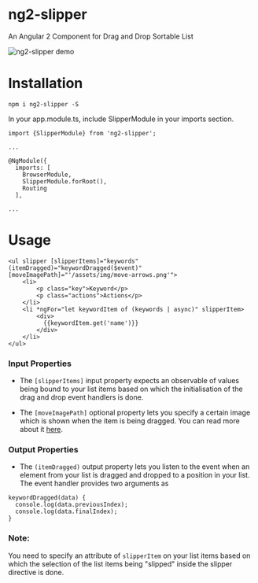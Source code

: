 # ng2-slipper
An Angular 2 Component for Drag and Drop Sortable List

![ng2-slipper demo](http://g.recordit.co/praOE4lvNF.gif "ng2-slipper demo")

# Installation

`npm i ng2-slipper -S`

In your app.module.ts, include SlipperModule in your imports section.

```
import {SlipperModule} from 'ng2-slipper';

...

@NgModule({
  imports: [
    BrowserModule,
    SlipperModule.forRoot(),
    Routing
  ],

...
```

# Usage

```
<ul slipper [slipperItems]="keywords" (itemDragged)="keywordDragged($event)" [moveImagePath]="'/assets/img/move-arrows.png'">
    <li>
        <p class="key">Keyword</p>
        <p class="actions">Actions</p>
    </li>
    <li *ngFor="let keywordItem of (keywords | async)" slipperItem>
        <div>
          {{keywordItem.get('name')}}
        </div>
    </li>
</ul>

```

### Input Properties

- The `[slipperItems]` input property expects an observable of values being bound to your list items based on which the initialisation of the drag and drop event handlers is done.

- The `[moveImagePath]` optional property lets you specify a certain image which is shown when the item is being dragged. You can read more about it [here](https://developer.mozilla.org/en-US/docs/Web/API/DataTransfer/setDragImage).

### Output Properties

- The `(itemDragged)` output property lets you listen to the event when an element from your list is dragged and dropped to a position in your list. The event handler provides two arguments as 

```
keywordDragged(data) {
  console.log(data.previousIndex);
  console.log(data.finalIndex);
}
```

### Note: 

You need to specify an attribute of `slipperItem` on your list items based on which the selection of the list items being "slipped" inside the slipper directive is done.

  
  
